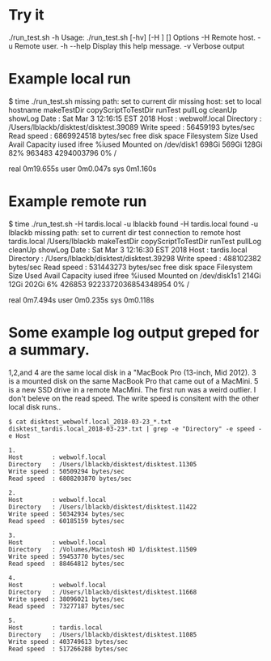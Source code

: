 # Try it
./run_test.sh -h
Usage: ./run_test.sh [-hv] [-H <host>] [<path>]
Options
  -H                      Remote host.
  -u                      Remote user.
  -h --help               Display this help message.
  -v                      Verbose output


# Example local run

$ time ./run_test.sh
missing path: set to current dir
missing host: set to local hostname
makeTestDir
copyScriptToTestDir
runTest
pullLog
cleanUp
showLog
Date        : Sat Mar  3 12:16:15 EST 2018
Host        : webwolf.local
Directory   : /Users/lblackb/disktest/disktest.39089
Write speed : 56459193 bytes/sec
Read speed  : 6869924518 bytes/sec
free disk space
Filesystem   Size   Used  Avail Capacity iused      ifree %iused  Mounted on
/dev/disk1  698Gi  569Gi  128Gi    82%  963483 4294003796    0%   /

real    0m19.655s
user    0m0.047s
sys    0m1.160s

# Example remote run

$ time ./run_test.sh -H tardis.local -u lblackb
found -H tardis.local
found -u lblackb
missing path: set to current dir
test connection to remote host
tardis.local
/Users/lblackb
makeTestDir
copyScriptToTestDir
runTest
pullLog
cleanUp
showLog
Date        : Sat Mar  3 12:16:30 EST 2018
Host        : tardis.local
Directory   : /Users/lblackb/disktest/disktest.39298
Write speed : 488102382 bytes/sec
Read speed  : 531443273 bytes/sec
free disk space
Filesystem     Size   Used  Avail Capacity iused               ifree %iused  Mounted on
/dev/disk1s1  214Gi   12Gi  202Gi     6%  426853 9223372036854348954    0%   /

real    0m7.494s
user    0m0.235s
sys    0m0.118s


# Some example log output greped for a summary.

1,2,and 4 are the same local disk in a "MacBook Pro (13-inch, Mid
2012). 3 is a mounted disk on the same MacBook Pro that came out of a
MacMini.  5 is a new SSD drive in a remote MacMini.  The first run was
a weird outlier. I don't beleve on the read speed.  The write speed is
consitent with the other local disk runs..

~~~
$ cat disktest_webwolf.local_2018-03-23_*.txt disktest_tardis.local_2018-03-23*.txt | grep -e "Directory" -e speed -e Host

1.
Host        : webwolf.local
Directory   : /Users/lblackb/disktest/disktest.11305
Write speed : 50509294 bytes/sec
Read speed  : 6808203870 bytes/sec

2.
Host        : webwolf.local
Directory   : /Users/lblackb/disktest/disktest.11422
Write speed : 50342934 bytes/sec
Read speed  : 60185159 bytes/sec

3.
Host        : webwolf.local
Directory   : /Volumes/Macintosh HD 1/disktest.11509
Write speed : 59453770 bytes/sec
Read speed  : 88464812 bytes/sec

4.
Host        : webwolf.local
Directory   : /Users/lblackb/disktest/disktest.11668
Write speed : 38096021 bytes/sec
Read speed  : 73277187 bytes/sec

5.
Host        : tardis.local
Directory   : /Users/lblackb/disktest/disktest.11085
Write speed : 403749613 bytes/sec
Read speed  : 517266288 bytes/sec
~~~